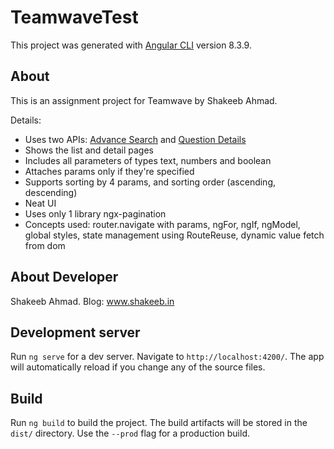 # TeamwaveTest

This project was generated with [Angular CLI](https://github.com/angular/angular-cli) version 8.3.9.

## About

This is an assignment project for Teamwave by Shakeeb Ahmad. 

Details:

- Uses two APIs: [Advance Search](https://api.stackexchange.com/docs/advanced-search) and [Question Details](https://api.stackexchange.com/docs/questions-by-ids)
- Shows the list and detail pages
- Includes all parameters of types text, numbers and boolean
- Attaches params only if they're specified
- Supports sorting by 4 params, and sorting order (ascending, descending)
- Neat UI
- Uses only 1 library ngx-pagination
- Concepts used: router.navigate with params, ngFor, ngIf, ngModel, global styles, state management using RouteReuse, dynamic value fetch from dom

## About Developer

Shakeeb Ahmad. Blog: www.shakeeb.in

## Development server

Run `ng serve` for a dev server. Navigate to `http://localhost:4200/`. The app will automatically reload if you change any of the source files.

## Build

Run `ng build` to build the project. The build artifacts will be stored in the `dist/` directory. Use the `--prod` flag for a production build.